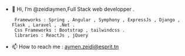 - 👋 Hi, I’m @zeidiaymen,Full Stack web developper .


       Frameworks : Spring , Angular , Symphony , ExpressJs , Django , Flask , Laravel , .Net .
       Css Frameworks : Bootstrap , tailwindcss .
       libraries : ReactJs , jQuery
       
       
       
- 📫 How to reach me : aymen.zeidi@esprit.tn

<!---
zeidiaymen/zeidiaymen is a ✨ special ✨ repository because its `README.md` (this file) appears on your GitHub profile.
You can click the Preview link to take a look at your changes.
--->
